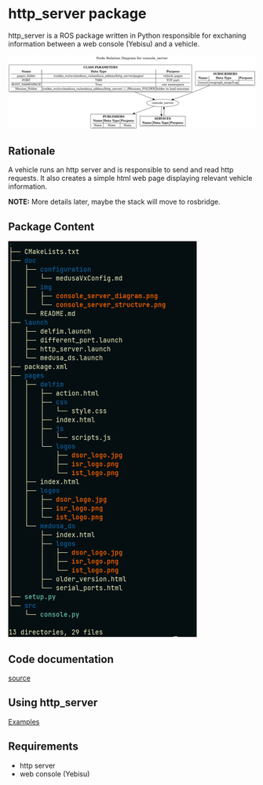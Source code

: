 # http_server package

http_server is a ROS package written in Python responsible for exchaning information between a web console (Yebisu) and a vehicle.

![http_server Diagram](img/console_server_diagram.png)

## Rationale

A vehicle runs an http server and is responsible to send and read http requests. It also creates a simple html web page displaying relevant vehicle information.

**NOTE:** More details later, maybe the stack will move to rosbridge.

## Package Content

![http_server struct](img/console_server_structure.png)

## Code documentation

[source](http://lungfish.isr.tecnico.ulisboa.pt/farol_vx_doxy/farol_addons/http_server/html/index.html)

## Using http_server

[Examples](./pages.html)

## Requirements

* http server
* web console (Yebisu)